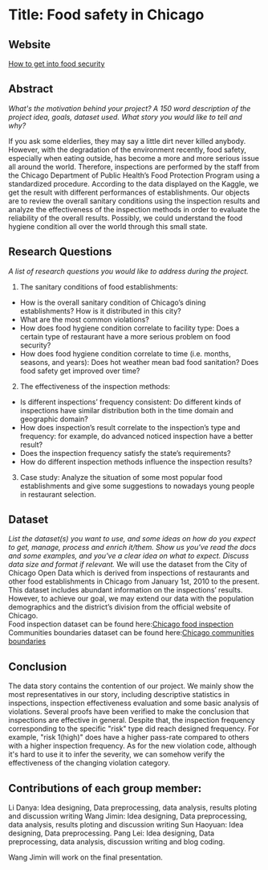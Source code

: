 # Title: Food safety in Chicago

## Website
<u><a href="https://chicagofoodsecurity.github.io/posts/">How to get into food security</a></u>
 
## Abstract
*What's the motivation behind your project? A 150 word description of the project idea, goals, dataset used. What story you would like to tell and why?*

If you ask some elderlies, they may say a little dirt never killed anybody. However, with the degradation of the environment recently, food safety, especially when eating outside, has become a more and more serious issue all around the world. Therefore, inspections are performed by the staff from the Chicago Department of Public Health’s Food Protection Program using a standardized procedure.  According to the data displayed on the Kaggle, we get the result with different performances of establishments. Our objects are to review the overall sanitary conditions using the inspection results and analyze the effectiveness of the inspection methods in order to evaluate the reliability of the overall results. Possibly, we could understand the food hygiene condition all over the world through this small state. 
 
## Research Questions

*A list of research questions you would like to address during the project.*

1. The sanitary conditions of food establishments:
- How is the overall sanitary condition of Chicago’s dining establishments? How is it distributed in this city?
- What are the most common violations?
- How does food hygiene condition correlate to facility type: Does a certain type of restaurant have a more serious problem on food security?
- How does food hygiene condition correlate to time (i.e. months, seasons, and years): Does hot weather mean bad food sanitation? Does food safety get improved over time?

 
2. The effectiveness of the inspection methods:
- Is different inspections’ frequency consistent: Do different kinds of inspections have similar distribution both in the time domain and geographic domain?
- How does inspection’s result correlate to the inspection’s type and frequency: for example, do advanced noticed inspection have a better result?
- Does the inspection frequency satisfy the state’s requirements?
- How do different inspection methods influence the inspection results?
3. Case study:
Analyze the situation of some most popular food establishments and give some suggestions to nowadays young people in restaurant selection.
 
## Dataset
*List the dataset(s) you want to use, and some ideas on how do you expect to get, manage, process and enrich it/them. Show us you've read the docs and some examples, and you've a clear idea on what to expect. Discuss data size and format if relevant.*
We will use the dataset from the City of Chicago Open Data which is derived from inspections of restaurants and other food establishments in Chicago from January 1st, 2010 to the present. This dataset includes abundant information on the inspections’ results. However, to achieve our goal, we may extend our data with the population demographics and the district’s division from the official website of Chicago.<br>
Food inspection dataset can be found here:<u><a href="https://data.cityofchicago.org/Health-Human-Services/Food-Inspections/4ijn-s7e5">Chicago food inspection</a></u><br>
Communities boundaries dataset can be found here:<u><a href="https://data.cityofchicago.org/Facilities-Geographic-Boundaries/Boundaries-Neighborhoods/9wp7-iasj">Chicago communities boundaries</a></u><br>

 
## Conclusion

The data story contains the contention of our project. We mainly show the most representatives in our story, including descriptive statistics in inspections, inspection effectiveness evaluation and some basic analysis of violations. Several proofs have been verified to make the conclusion that inspections are effective in general. Despite that, the inspection frequency corresponding to the specific "risk" type did reach designed frequency. For example, "risk 1(high)" does have a higher pass-rate compared to others with a higher inspection frequency. As for the new violation code, although it's hard to use it to infer the severity, we can somehow verify the effectiveness of the changing violation category.

 
## Contributions of each group member:
Li Danya: Idea designing, Data preprocessing, data analysis, results ploting and discussion writing
Wang Jimin: Idea designing, Data preprocessing, data analysis, results ploting and discussion writing
Sun Haoyuan: Idea designing, Data preprocessing.
Pang Lei: Idea designing, Data preprocessing, data analysis, discussion writing and blog coding.

Wang Jimin will work on the final presentation.
 

